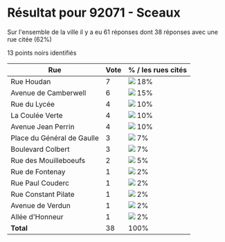 # Résultat pour 92071 - Sceaux

Sur l'ensemble de la ville il y a eu 61 réponses dont 38 réponses avec une rue citée (62%)

13 points noirs identifiés

| Rue | Vote | % / les rues cités|
|-----|------|-------------------|
| Rue Houdan | 7 | <img src="../../img/bar_18.gif" />&nbsp;18%|
| Avenue de Camberwell | 6 | <img src="../../img/bar_15.gif" />&nbsp;15%|
| Rue du Lycée | 4 | <img src="../../img/bar_10.gif" />&nbsp;10%|
| La Coulée Verte | 4 | <img src="../../img/bar_10.gif" />&nbsp;10%|
| Avenue Jean Perrin | 4 | <img src="../../img/bar_10.gif" />&nbsp;10%|
| Place du Général de Gaulle | 3 | <img src="../../img/bar_7.gif" />&nbsp;7%|
| Boulevard Colbert | 3 | <img src="../../img/bar_7.gif" />&nbsp;7%|
| Rue des Mouilleboeufs | 2 | <img src="../../img/bar_5.gif" />&nbsp;5%|
| Rue de Fontenay | 1 | <img src="../../img/bar_2.gif" />&nbsp;2%|
| Rue Paul Couderc | 1 | <img src="../../img/bar_2.gif" />&nbsp;2%|
| Rue Constant Pilate | 1 | <img src="../../img/bar_2.gif" />&nbsp;2%|
| Avenue de Verdun | 1 | <img src="../../img/bar_2.gif" />&nbsp;2%|
| Allée d'Honneur | 1 | <img src="../../img/bar_2.gif" />&nbsp;2%|
| **Total** | 38 | 100%|
